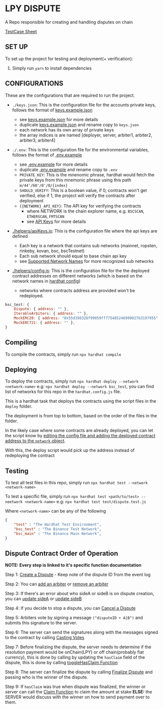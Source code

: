 # LPY DISPUTE

A Repo responsible for creating and handling disputes on chain

[TestCase Sheet](https://docs.google.com/spreadsheets/d/1Dzt3BeL2CGE3RBusBb9S_nm6sqAwg2tqP8Ck2LIOw1U/edit#gid=0)

## SET UP

To  set up the project for testing and deployment(+ verification):

1. Simply run `yarn` to install dependencies

## CONFIGURATIONS

These are the configurations that are required to run the project.

* `./keys.json`: This is the configuration file for the accounts private keys, follows the format of [keys.example.json](./keys.example.json)
  * see [keys.example.json](keys.example.json) for more details
  * duplicate [keys.example.json](keys.example.json) and rename copy to `keys.json`
  * each network has its own array of private keys
  * the array indices is are named [deployer, server, arbiter1, arbiter2, arbiter3, arbiter4]

* `./.env`: This is the configuration file for the environmental variables, follows the format of [.env.example](./.env.example)
  * see [.env.example](./.env.example) for more details
  * duplicate [.env.example](./.env.example) and rename copy to `.env`
  * `PRIVATE_KEY`: This is the mnenomic phrase, hardhat would fetch the private keys from this mnemonic phrase using this path `m/44'/60'/0'/0/{index}`
  * `SHOULD_VERIFY`: This is a boolean value, if 0, contracts won't get verified, else if 1, the project will verify the contracts after deployment
  * `{{NETWORK}_API_KEY}`: The API key for verifying the contracts
    * where NETWORK is the chain explorer name, e.g. `BSCSCAN`, `ETHERSCAN`, `FMTSCAN`
    * see [API Keys](https://etherscan.io/myapikey) for more details

* [./helpers/apiKeys.js](./helpers/apiKeys.js): This is the configuration file where the api keys are defined
  * Each key is a network that contains sub networks (mainnet, ropsten, rinkeby, kovan, bsc, bscTestnet)
  * Each sub network should equal to base chain api key
  * see [Supported Network Names](https://github.com/NomicFoundation/hardhat/tree/master/packages/hardhat-etherscan#multiple-api-keys-and-alternative-block-explorers) for more recognized sub networks

* [./helpers/config.js](./helpers/config.js): This is the configuration file for the the deployed contract addresses on different networks (which is based on the network names in [hardhat config](./hardhat.config.js#L26))
  * networks where contracts address are provided won't be redeployed.

```js
bsc_test: {
    Dispute: { address: "" },
    IterableArbiters: { address: "" },
    MockERC20: { address: "0x55d398326f99059ff775485246999027b3197955" },
    MockERC721: { address: "" },
}
```

## Compiling

To compile the contracts, simply run `npx hardhat compile`

## Deploying

To deploy the contracts, simply run `npx hardhat deploy --network <network-name>` e.g:  `npx hardhat deploy --network bsc_test`, you can find list of networks for this repo in the `hardhat.config.js` file.

This is a hardhat task that deploys the contracts using the script files in the `deploy` folder.

The deployment is from top to bottom, based on the order of the files in the folder.

In the likely case where some contracts are already deployed, you can let the script know by [editing the config file and adding the deployed contract address to the `network` object](./helpers/config.js).

With this, the deploy script would pick up the address instead of redeploying the contract

## Testing

To test all test files in this repo, simply run `npx hardhat test --network <network-name>`

To test a specific file, simply run `npx hardhat test <path/to/test> --neetwork <network-name>` e.g: `npx hardhat test test/dispute.test.js`

Where `<network-name>` can be any of the following

```json
{
    "test" : "The Hardhat Test Environment",
    "bsc_test" : "The Binance Test Network",
    "bsc_main" : "The Binance Main Network",
}
```

## Dispute Contract Order of Operation

**NOTE: Every step is linked to it's specific function documentation**

Step 1: [Create a Dispute](./docs/Dispute.md#createdisputebyserver) - Keep note of the dispute ID from the event log

Step 2: You can [add an arbiter](./docs/Dispute.md#addarbiter) or [remove an arbiter](./docs/Dispute.md#removearbiter)

Step 3: If there's an error about who sideA or sideB is on dispute creation, you can [update sideA](./docs/Dispute.md#updatesidea) or [update sideB](./docs/Dispute.md#updatesideb)

Step 4: If you decide to stop a dispute, you can [Cancel a Dispute](./docs/Dispute.md#canceldispute)

Step 5: Arbiters vote by signing a message `("disputeID + A|B")` and submits this signature to the server.

Step 6: The server can send the signatures along with the messages signed to the contract by calling [Casting Votes](./docs/Dispute.md#castvoteswithsignatures)

Step 7: Before finalizing the dispute, the server needs to determine if the resolution payment would be onChain(LPY) or off chain(probably fiat currency), this is done by calling by updating the `hasClaim` field of the dispute, this is done by calling [toggleHasClaim Function](./docs/Dispute.md#togglehasclaim)

Step 8: The server can finalize the dispute by calling [Finalize Dispute](./docs/Dispute.md#finalizedispute) and passing who is the winner of the dispute.

Step 9: If `hasClaim` was true when dispute was finalized, the winner or server can call the [Claim Function](./docs/Dispute.md#claim) to claim the amount at stake **ELSE:** the SERVER would discuss with the winner on how to send payment over to them.